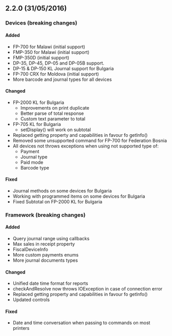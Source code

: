 ## 2.2.0 (31/05/2016)

### Devices (breaking changes)

#### Added
- FP-700 for Malawi (initial support)
- FMP-350 for Malawi (initial support)
- FMP-350D (initial support)
- DP-35, DP-45, DP-05 and DP-05B support.
- DP-15 & DP-150 KL Journal support for Bulgaria
- FP-700 CRX for Moldova (initial support)
- More barcode and journal types for all devices

#### Changed
- FP-2000 KL for Bulgaria
    - Improvements on print duplicate
    - Better parse of total response
    - Custom text parameter to total
- FP-705 KL for Bulgaria
    - setDisplay() will work on subtotal
- Replaced getting property and capabilities in favour fo getInfo()
- Removed some unsupported command for FP-700 for Federation Bosnia
- All devices not throws exceptions when using not supported type of:
    - Payment
    - Journal type
    - Paid mode
    - Barcode type

#### Fixed
- Journal methods on some devices for Bulgaria
- Working with programmed items on some devices for Bulgaria
- Fixed Subtotal on FP-2000 KL for Bulgaria

### Framework (breaking changes)

#### Added
- Query journal range using callbacks
- Max sales in receipt property
- FiscalDeviceInfo
- More custom payments enums
- More journal documents types

#### Changed
- Unified date time format for reports
- checkAndResolve now throws IOException in case of connection error
- Replaced getting property and capabilities in favour fo getInfo()
- Updated controls

#### Fixed
- Date and time conversation when passing to commands on most printers
